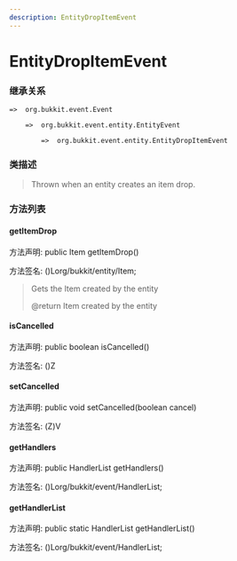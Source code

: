 ```yaml
---
description: EntityDropItemEvent
---
```


# EntityDropItemEvent

### 继承关系

    =>  org.bukkit.event.Event

        =>  org.bukkit.event.entity.EntityEvent

            =>  org.bukkit.event.entity.EntityDropItemEvent

### 类描述

> Thrown when an entity creates an item drop.

### 方法列表

#### getItemDrop

方法声明: public Item getItemDrop()

方法签名: ()Lorg/bukkit/entity/Item;

> Gets the Item created by the entity
>
> @return Item created by the entity

#### isCancelled

方法声明: public boolean isCancelled()

方法签名: ()Z

#### setCancelled

方法声明: public void setCancelled(boolean cancel)

方法签名: (Z)V

#### getHandlers

方法声明: public HandlerList getHandlers()

方法签名: ()Lorg/bukkit/event/HandlerList;

#### getHandlerList

方法声明: public static HandlerList getHandlerList()

方法签名: ()Lorg/bukkit/event/HandlerList;